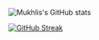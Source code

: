 ![Mukhlis's GitHub stats](https://github-readme-stats.vercel.app/api?username=mukhlisakbr&count_private=true&show_icons=true&theme=highcontrast)

[![GitHub Streak](https://github-readme-streak-stats.herokuapp.com/?user=mukhlisakbr)](https://git.io/streak-stats)
